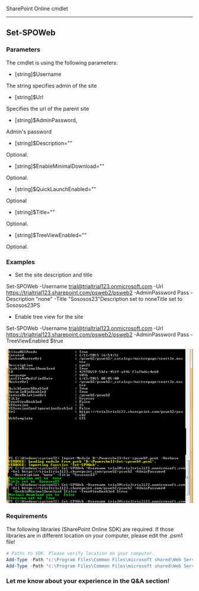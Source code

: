 SharePoint Online cmdlet

---
## Set-SPOWeb

<h3>Parameters</h3>

The cmdlet is using the following parameters:

- [string]$Username

The string specifies admin of the site

- [string]$Url

Specifies the url of the parent site

- [string]$AdminPassword,       

Admin's password

- [string]$Description=""

Optional. 

- [string]$EnableMinimalDownload=""

Optional.

- [string]$QuickLaunchEnabled=""

Optional

- [string]$Title=""

Optional.

- [string]$TreeViewEnabled=""

Optional.

<h3>Examples</h3>

- Set the site description and title

Set-SPOWeb -Username trial@trialtrial123.onmicrosoft.com -Url https://trialtrial123.sharepoint.com/psweb2/psweb2 -AdminPassword Pass -Description "none" -Title "Sososos23"Description set to  noneTitle set to  Sososos23PS

 

- Enable tree view for the site

Set-SPOWeb -Username trial@trialtrial123.onmicrosoft.com -Url https://trialtrial123.sharepoint.com/psweb2/psweb2 -AdminPassword Pass -TreeViewEnabled $true

<img src="../Powershell cmdlet Set-SpoWeb to manage site properties/setspoweb.png">

<h3>Requirements</h3>

The following libraries (SharePoint Online SDK) are required. If those libraries are in different location on your computer, please edit the .psm1 file!

 

```PowerShell
# Paths to SDK. Please verify location on your computer.    
Add-Type -Path "c:\Program Files\Common Files\microsoft shared\Web Server Extensions\15\ISAPI\Microsoft.SharePoint.Client.dll"     
Add-Type -Path "c:\Program Files\Common Files\microsoft shared\Web Server Extensions\15\ISAPI\Microsoft.SharePoint.Client.Runtime.dll" 
``` 

### Let me know about your experience in the Q&A section!

